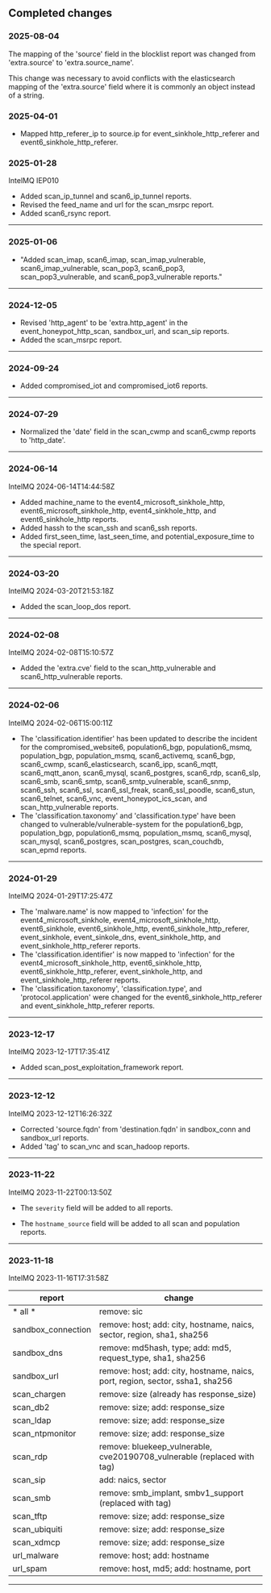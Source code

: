 ## Completed changes

### 2025-08-04 

The mapping of the 'source' field in the blocklist report was changed from 'extra.source' to 'extra.source_name'.

This change was necessary to avoid conflicts with the elasticsearch mapping of the 'extra.source' field where it is commonly an object instead of a string.

### 2025-04-01

* Mapped http_referer_ip to source.ip for event_sinkhole_http_referer and event6_sinkhole_http_referer.

### 2025-01-28

IntelMQ IEP010

 * Added scan_ip_tunnel and scan6_ip_tunnel reports.
 * Revised the feed_name and url for the scan_msrpc report.
 * Added scan6_rsync report.
---

### 2025-01-06

* "Added scan_imap, scan6_imap, scan_imap_vulnerable, scan6_imap_vulnerable, scan_pop3, scan6_pop3, scan_pop3_vulnerable, and scan6_pop3_vulnerable reports."
---

### 2024-12-05

* Revised 'http_agent' to be 'extra.http_agent' in the event_honeypot_http_scan, sandbox_url, and scan_sip reports.
* Added the scan_msrpc report.
---


### 2024-09-24

* Added compromised_iot and compromised_iot6 reports.
---


### 2024-07-29

*  Normalized the 'date' field in the scan_cwmp and scan6_cwmp reports to 'http_date'.
---


### 2024-06-14

IntelMQ 2024-06-14T14:44:58Z

* Added machine_name to the event4_microsoft_sinkhole_http, event6_microsoft_sinkhole_http, event4_sinkhole_http, and event6_sinkhole_http reports.
* Added hassh to the scan_ssh and scan6_ssh reports.
* Added first_seen_time, last_seen_time, and potential_exposure_time to the special report.
---


### 2024-03-20

IntelMQ 2024-03-20T21:53:18Z

* Added the scan_loop_dos report.
---


### 2024-02-08

IntelMQ 2024-02-08T15:10:57Z

* Added the 'extra.cve' field to the scan_http_vulnerable and scan6_http_vulnerable reports.
---


### 2024-02-06

IntelMQ 2024-02-06T15:00:11Z

* The 'classification.identifier' has been updated to describe the incident for the compromised_website6, population6_bgp, population6_msmq, population_bgp, population_msmq, scan6_activemq, scan6_bgp, scan6_cwmp, scan6_elasticsearch, scan6_ipp, scan6_mqtt, scan6_mqtt_anon, scan6_mysql, scan6_postgres, scan6_rdp, scan6_slp, scan6_smb, scan6_smtp, scan6_smtp_vulnerable, scan6_snmp, scan6_ssh, scan6_ssl, scan6_ssl_freak, scan6_ssl_poodle, scan6_stun, scan6_telnet, scan6_vnc, event_honeypot_ics_scan, and scan_http_vulnerable reports.
* The 'classification.taxonomy' and 'classification.type' have been changed to vulnerable/vulnerable-system for the population6_bgp, population_bgp, population6_msmq, population_msmq, scan6_mysql, scan_mysql, scan6_postgres, scan_postgres, scan_couchdb, scan_epmd reports.
---


### 2024-01-29

IntelMQ  2024-01-29T17:25:47Z

* The 'malware.name' is now mapped to 'infection' for the event4_microsoft_sinkhole, event4_microsoft_sinkhole_http, event6_sinkhole, event6_sinkhole_http, event6_sinkhole_http_referer, event_sinkhole, event_sinkole_dns, event_sinkhole_http, and event_sinkhole_http_referer reports.
* The 'classification.identifier' is now mapped to 'infection' for the event4_microsoft_sinkhole_http, event6_sinkhole_http, event6_sinkhole_http_referer, event_sinkhole_http, and event_sinkhole_http_referer reports.
* The 'classification.taxonomy', 'classification.type', and 'protocol.application' were changed for the event6_sinkhole_http_referer and event_sinkhole_http_referer reports.
---


### 2023-12-17

IntelMQ  2023-12-17T17:35:41Z

* Added scan_post_exploitation_framework report.
---


### 2023-12-12

IntelMQ  2023-12-12T16:26:32Z

* Corrected 'source.fqdn' from 'destination.fqdn' in sandbox_conn and sandbox_url reports.
* Added 'tag' to scan_vnc and scan_hadoop reports.
---


### 2023-11-22

IntelMQ  2023-11-22T00:13:50Z 

* The `severity` field will be added to all reports.

* The `hostname_source` field will be added to all scan and population reports.
---

### 2023-11-18

IntelMQ  2023-11-16T17:31:58Z 

| report | change |
| --- | --- |
| * all * |remove: sic
|sandbox_connection|remove: host; add: city, hostname, naics, sector, region, sha1, sha256
|sandbox_dns| remove: md5hash, type; add: md5, request_type, sha1, sha256
|sandbox_url| remove: host; add: city, hostname, naics, port, region, sector, ssha1, sha256
|scan_chargen| remove: size (already has response_size)
|scan_db2| remove: size; add: response_size
|scan_ldap| remove: size; add: response_size
|scan_ntpmonitor| remove: size; add: response_size
|scan_rdp| remove: bluekeep_vulnerable, cve20190708_vulnerable (replaced with tag)
|scan_sip| add: naics, sector
|scan_smb| remove: smb_implant, smbv1_support (replaced with tag)
|scan_tftp| remove: size; add: response_size
|scan_ubiquiti| remove: size; add: response_size
|scan_xdmcp| remove: size; add: response_size
|url_malware| remove: host; add: hostname
|url_spam| remove: host, md5; add: hostname, port
---
